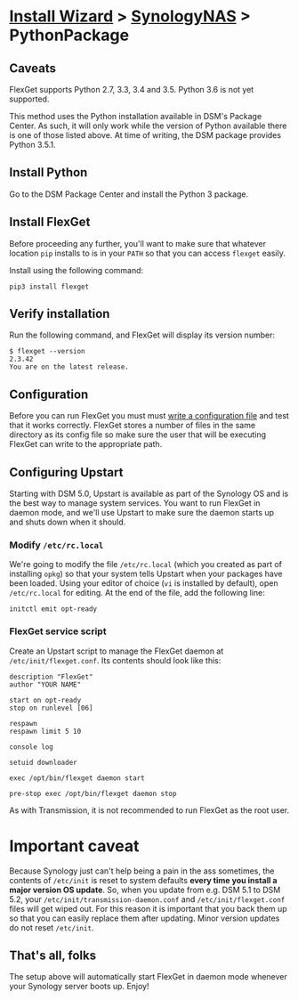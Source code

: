# [Install Wizard](/InstallWizard) > [SynologyNAS](/InstallWizard/SynologyNAS) > PythonPackage

## Caveats

<div class="alert alert-warning" role="alert">
  FlexGet supports Python 2.7, 3.3, 3.4 and 3.5. Python 3.6 is not yet supported.
</div>

This method uses the Python installation available in DSM's Package Center. As such, it will only work while the version of Python available there is one of those listed above. At time of writing, the DSM package provides Python 3.5.1.

## Install Python

Go to the DSM Package Center and install the Python 3 package.

## Install FlexGet

Before proceeding any further, you'll want to make sure that whatever location `pip` installs to is in your `PATH` so that you can access `flexget` easily.

Install using the following command:

```
pip3 install flexget
```

## Verify installation
Run the following command, and FlexGet will display its version number:

```
$ flexget --version
2.3.42
You are on the latest release.
```

## Configuration
Before you can run FlexGet you must must [write a configuration file](/Configuration) and test that it works correctly. FlexGet stores a number of files in the same directory as its config file so make sure the user that will be executing FlexGet can write to the appropriate path.

## Configuring Upstart
Starting with DSM 5.0, Upstart is available as part of the Synology OS and is the best way to manage system services. You want to run FlexGet in daemon mode, and we'll use Upstart to make sure the daemon starts up and shuts down when it should.

### Modify `/etc/rc.local`
We're going to modify the file `/etc/rc.local` (which you created as part of installing `opkg`) so that your system tells Upstart when your packages have been loaded. Using your editor of choice (`vi` is installed by default), open `/etc/rc.local` for editing. At the end of the file, add the following line:

```
initctl emit opt-ready
```

### FlexGet service script
Create an Upstart script to manage the FlexGet daemon at `/etc/init/flexget.conf`. Its contents should look like this:

```
description "FlexGet"
author "YOUR NAME"

start on opt-ready
stop on runlevel [06]

respawn
respawn limit 5 10

console log

setuid downloader

exec /opt/bin/flexget daemon start

pre-stop exec /opt/bin/flexget daemon stop
```

As with Transmission, it is not recommended to run FlexGet as the root user.

# Important caveat
Because Synology just can't help being a pain in the ass sometimes, the contents of `/etc/init` is reset to system defaults **every time you install a major version OS update**. So, when you update from e.g. DSM 5.1 to DSM 5.2, your `/etc/init/transmission-daemon.conf` and `/etc/init/flexget.conf` files will get wiped out. For this reason it is important that you back them up so that you can easily replace them after updating. Minor version updates do not reset `/etc/init`.

## That's all, folks
The setup above will automatically start FlexGet in daemon mode whenever your Synology server boots up. Enjoy!